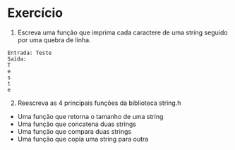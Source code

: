 # Exercício

1. Escreva uma função que imprima cada caractere de uma string seguido por uma quebra de linha.
```
Entrada: Teste
Saída:
T
e
s
t
e
``` 

2. Reescreva as 4 principais funções da biblioteca string.h
* Uma função que retorna o tamanho de uma string
* Uma função que concatena duas strings
* Uma função que compara duas strings
* Uma função que copia uma string para outra



